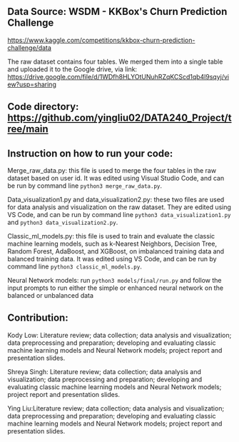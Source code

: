 ## Data Source: WSDM - KKBox's Churn Prediction Challenge
https://www.kaggle.com/competitions/kkbox-churn-prediction-challenge/data


The raw dataset contains four tables. We merged them into a single table and uploaded it to the Google drive, via link: https://drive.google.com/file/d/1WDfh8HLYOtUNuhRZqKCScd1qb4l9sqyj/view?usp=sharing


## Code directory: https://github.com/yingliu02/DATA240_Project/tree/main


## Instruction on how to run your code:

Merge_raw_data.py: this file is used to merge the four tables in the raw dataset based on user id. It was edited using Visual Studio Code, and can be run by command line `python3 merge_raw_data.py`.

Data_visualization1.py and data_visualization2.py: these two files are used for data analysis and visualization on the raw dataset. They are edited using VS Code, and can be run by command line `python3 data_visualization1.py` and `python3 data_visualization2.py`.

Classic_ml_models.py: this file is used to train and evaluate the classic machine learning models, such as k-Nearest Neighbors, Decision Tree, Random Forest, AdaBoost, and XGBoost, on imbalanced training data and balanced training data. It was edited using VS Code, and can be run by command line `python3 classic_ml_models.py`.

Neural Network models: run `python3 models/final/run.py` and follow the input prompts to run either the simple or enhanced neural network on the balanced or unbalanced data


## Contribution:

Kody Low: Literature review; data collection; data analysis and visualization; data preprocessing and preparation; developing and evaluating classic machine learning models and Neural Network models; project report and presentation slides.

Shreya Singh: Literature review; data collection; data analysis and visualization; data preprocessing and preparation; developing and evaluating classic machine learning models and Neural Network models; project report and presentation slides.

Ying Liu:Literature review; data collection; data analysis and visualization; data preprocessing and preparation; developing and evaluating classic machine learning models and Neural Network models; project report and presentation slides.

